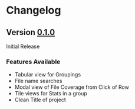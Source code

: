 # Changelog

## Version [0.1.0](https://github.com/chiefpansancolt/devise_materialize/releases/tag/0.1.0)

Initial Release

### Features Available

- Tabular view for Groupings
- File name searches
- Modal view of File Coverage from Click of Row
- Tile views for Stats in a group
- Clean Title of project
